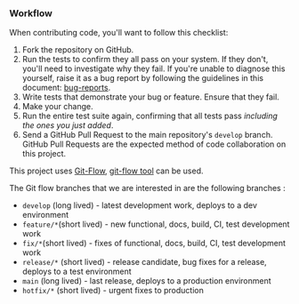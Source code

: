 ### Workflow
When contributing code, you'll want to follow this checklist:

1. Fork the repository on GitHub.
2. Run the tests to confirm they all pass on your system. If they don't, you'll
   need to investigate why they fail. If you're unable to diagnose this
   yourself, raise it as a bug report by following the guidelines in this
   document: [bug-reports](https://github.com/ostis-ai/ts-sc-client/blob/572f26638e4152bb075f026a4533f0d6485e1483/.github/ISSUE_TEMPLATE/bug_report.md).
3. Write tests that demonstrate your bug or feature. Ensure that they fail.
4. Make your change.
5. Run the entire test suite again, confirming that all tests pass *including
   the ones you just added*.
6. Send a GitHub Pull Request to the main repository's ``develop`` branch.
   GitHub Pull Requests are the expected method of code collaboration on this
   project.


This project uses [Git-Flow](https://www.gitkraken.com/learn/git/git-flow),
[git-flow tool](https://github.com/nvie/gitflow) can be used.

The Git flow branches that we are interested in are the following branches :

* `develop` (long lived) - latest development work, deploys to a dev environment
* `feature/*`(short lived) - new functional, docs, build, CI, test development work
* `fix/*`(short lived) - fixes of functional, docs, build, CI, test development work
* `release/*` (short lived) - release candidate, bug fixes for a release, deploys to a test environment
* `main` (long lived) - last release, deploys to a production environment
* `hotfix/*` (short lived) - urgent fixes to production